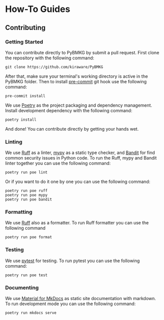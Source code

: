 # How-To Guides

## Contributing

### Getting Started

You can contribute directly to PyBMKG by submit a pull
request. First clone the repository with the following
command:

```console
git clone https://github.com/kiraware/PyBMKG
```

After that, make sure your terminal's working directory
is active in the PyBMKG folder. Then to install
[pre-commit](https://pre-commit.com/) git hook use the
following command:

```console
pre-commit install
```

We use [Poetry](https://python-poetry.org/) as the project
packaging and dependency management. Install development
dependency with the following command:

```console
poetry install
```

And done! You can contribute directly by getting your hands wet.

### Linting

We use [Ruff](https://docs.astral.sh/ruff/) as a linter,
[mypy](https://mypy.readthedocs.io/en/stable/) as a static type
checker, and [Bandit](https://bandit.readthedocs.io/en/latest/)
for find common security issues in Python code. To run the Ruff,
mypy and Bandit linter together you can use the following command:

```console
poetry run poe lint
```

Or if you want to do it one by one you can use the following command:

```console
poetry run poe ruff
poetry run poe mypy
poetry run poe bandit
```

### Formatting

We use [Ruff](https://docs.astral.sh/ruff/) also as a formatter.
To run Ruff formatter you can use the following command

```console
poetry run poe format
```

### Testing

We use [pytest](https://docs.pytest.org/en/stable/) for testing.
To run pytest you can use the following command:

```console
poetry run poe test
```

### Documenting

We use [Material for MkDocs](https://squidfunk.github.io/mkdocs-material/)
as static site documentation with markdown. To run development mode
you can use the following command:

```console
poetry run mkdocs serve
```

